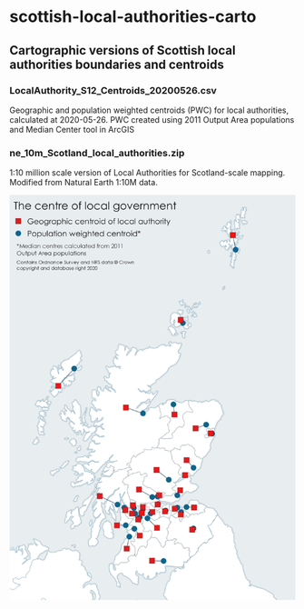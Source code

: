 # scottish-local-authorities-carto
<h2>Cartographic versions of Scottish local authorities boundaries and centroids</h3>

<h3>LocalAuthority_S12_Centroids_20200526.csv</h2>

Geographic and population weighted centroids (PWC) for local authorities, calculated at 2020-05-26. PWC created using 2011 Output Area populations and Median Center tool in ArcGIS

<h3>ne_10m_Scotland_local_authorities.zip</h2>

1:10 million scale version of Local Authorities for Scotland-scale mapping. Modified from Natural Earth 1:10M data. 

<img src ="https://raw.githubusercontent.com/liam-na-mara/scottish-local-authorities-carto/main/images/Centre_of_local_government_centroid_comparison.jpg" alt="Map depicting the differences between population weighted centroids and geographic centroids" title="The centre of local government (map)">

